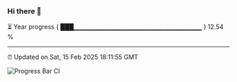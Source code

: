 ### Hi there 👋

⏳ Year progress { ███▁▁▁▁▁▁▁▁▁▁▁▁▁▁▁▁▁▁▁▁▁▁▁▁▁▁▁ } 12.54 %

---

⏰ Updated on Sat, 15 Feb 2025 18:11:55 GMT

![Progress Bar CI](https://github.com/Shyam-Makwana/GitHub-Actions-Demo/workflows/Progress%20Bar%20CI/badge.svg)
